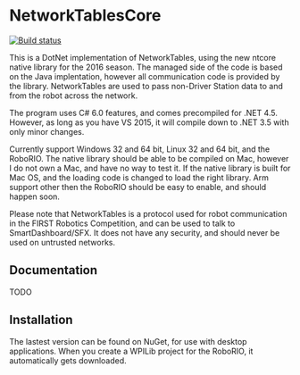 # NetworkTablesCore
[![Build status](https://ci.appveyor.com/api/projects/status/q6e3jxtlavkpuf3p/branch/master?svg=true)](https://ci.appveyor.com/project/robotdotnet/networktablescore/branch/master)

This is a DotNet implementation of NetworkTables, using the new ntcore native library for the 2016 season. The managed side of the code is based on the Java implentation, however all communication code is provided by the library. NetworkTables are used to pass non-Driver Station data to and from the robot across the network.

The program uses C# 6.0 features, and comes precompiled for .NET 4.5. However, as long as you have VS 2015, it will compile down to .NET 3.5 with only minor changes. 

Currently support Windows 32 and 64 bit, Linux 32 and 64 bit, and the RoboRIO. The native library should be able to be compiled on Mac, however I do not own a Mac, and have no way to test it. If the native library is built for Mac OS, and the loading code is changed to load the right library. Arm support other then the RoboRIO should be easy to enable, and should happen soon.


Please note that NetworkTables is a protocol used for robot communication in the
          FIRST Robotics Competition, and can be used to talk to
          SmartDashboard/SFX. It does not have any security, and should never
          be used on untrusted networks.
          
Documentation
-------------
TODO

Installation
------------
The lastest version can be found on NuGet, for use with desktop applications. When you create a WPILib project for the RoboRIO, it automatically gets downloaded.
